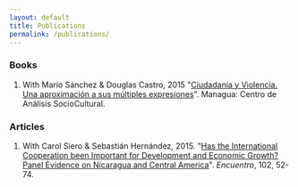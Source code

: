 ```yaml
---
layout: default 
title: Publications
permalink: /publications/
---
```


### Books
1. With Mario Sánchez & Douglas Castro, 2015 "[Ciudadanía y Violencia. Una aproximación a sus múltiples expresiones](http://biblioteca.clacso.edu.ar/Nicaragua/casc-uca/20150313124733/Ciuda1dania-y-violencia.pdf)". Managua: Centro de Análisis SocioCultural.

### Articles
1. With Carol Siero & Sebastián Hernández, 2015. "[Has the International Cooperation been Important for Development and Economic Growth? Panel Evidence on Nicaragua and Central America](http://www.uca.edu.ni/2/images/Revista-Encuentro/Revistas/e102/art-5.pdf)". _Encuentro_, 102, 52-74.

